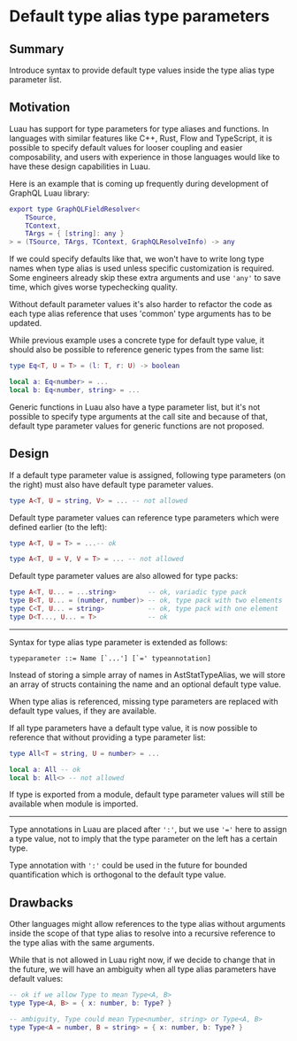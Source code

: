 # Default type alias type parameters

## Summary

Introduce syntax to provide default type values inside the type alias type parameter list.

## Motivation

Luau has support for type parameters for type aliases and functions.
In languages with similar features like C++, Rust, Flow and TypeScript, it is possible to specify default values for looser coupling and easier composability, and users with experience in those languages would like to have these design capabilities in Luau.

Here is an example that is coming up frequently during development of GraphQL Luau library:
```lua
export type GraphQLFieldResolver<
    TSource,
    TContext,
    TArgs = { [string]: any }
> = (TSource, TArgs, TContext, GraphQLResolveInfo) -> any
```
If we could specify defaults like that, we won't have to write long type names when type alias is used unless specific customization is required.
Some engineers already skip these extra arguments and use `'any'` to save time, which gives worse typechecking quality.

Without default parameter values it's also harder to refactor the code as each type alias reference that uses 'common' type arguments has to be updated.

While previous example uses a concrete type for default type value, it should also be possible to reference generic types from the same list:
```lua
type Eq<T, U = T> = (l: T, r: U) -> boolean

local a: Eq<number> = ...
local b: Eq<number, string> = ...
```

Generic functions in Luau also have a type parameter list, but it's not possible to specify type arguments at the call site and because of that, default type parameter values for generic functions are not proposed.

## Design

If a default type parameter value is assigned, following type parameters (on the right) must also have default type parameter values.
```lua
type A<T, U = string, V> = ... -- not allowed
```

Default type parameter values can reference type parameters which were defined earlier (to the left):
```lua
type A<T, U = T> = ...-- ok

type A<T, U = V, V = T> = ... -- not allowed
```

Default type parameter values are also allowed for type packs:
```lua
type A<T, U... = ...string>        -- ok, variadic type pack
type B<T, U... = (number, number)> -- ok, type pack with two elements
type C<T, U... = string>           -- ok, type pack with one element
type D<T..., U... = T>             -- ok
```

---

Syntax for type alias type parameter is extended as follows:

```typeparameter ::= Name [`...'] [`=' typeannotation]```

Instead of storing a simple array of names in AstStatTypeAlias, we will store an array of structs containing the name and an optional default type value.

When type alias is referenced, missing type parameters are replaced with default type values, if they are available.

If all type parameters have a default type value, it is now possible to reference that without providing a type parameter list:
```lua
type All<T = string, U = number> = ...

local a: All -- ok
local b: All<> -- not allowed
```

If type is exported from a module, default type parameter values will still be available when module is imported.

---
Type annotations in Luau are placed after `':'`, but we use `'='` here to assign a type value, not to imply that the type parameter on the left has a certain type.

Type annotation with `':'` could be used in the future for bounded quantification which is orthogonal to the default type value.

## Drawbacks

Other languages might allow references to the type alias without arguments inside the scope of that type alias to resolve into a recursive reference to the type alias with the same arguments.

While that is not allowed in Luau right now, if we decide to change that in the future, we will have an ambiguity when all type alias parameters have default values:
```lua
-- ok if we allow Type to mean Type<A, B>
type Type<A, B> = { x: number, b: Type? }

-- ambiguity, Type could mean Type<number, string> or Type<A, B>
type Type<A = number, B = string> = { x: number, b: Type? }
```
